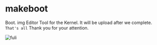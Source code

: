 # makeboot
Boot. img Editor Tool for the Kernel. It will be upload after we complete.  
`That's all`
Thank you for your attention.

![fuli](http://img.zcool.cn/community/01c7b5554b137200000115a8691bda.jpg@1280w_1l_2o_100sh.jpg)
